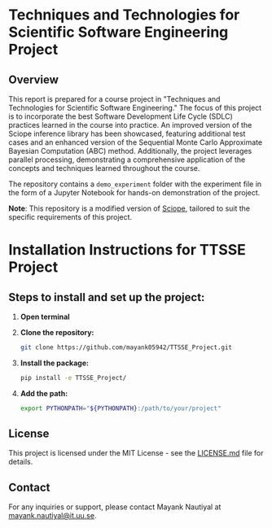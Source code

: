 # Techniques and Technologies for Scientific Software Engineering Project

## Overview

This report is prepared for a course project in "Techniques and Technologies for Scientific Software Engineering." The focus of this project is to incorporate the best Software Development Life Cycle (SDLC) practices learned in the course into practice. An improved version of the Sciope inference library has been showcased, featuring additional test cases and an enhanced version of the Sequential Monte Carlo Approximate Bayesian Computation (ABC) method. Additionally, the project leverages parallel processing, demonstrating a comprehensive application of the concepts and techniques learned throughout the course.

The repository contains a `demo_experiment` folder with the experiment file in the form of a Jupyter Notebook for hands-on demonstration of the project.

**Note**: This repository is a modified version of [Sciope](https://github.com/StochSS/sciope), tailored to suit the specific requirements of this project.




# Installation Instructions for TTSSE Project

## Steps to install and set up the project:

1. **Open terminal**

2. **Clone the repository:**
   ```bash
   git clone https://github.com/mayank05942/TTSSE_Project.git
    ```

3. **Install the package:**
    ```bash
   pip install -e TTSSE_Project/
     ```
   
4. **Add the path:**
    ```bash
   export PYTHONPATH="${PYTHONPATH}:/path/to/your/project"
    ```

## License

This project is licensed under the MIT License - see the [LICENSE.md](LICENSE.md) file for details.

## Contact

For any inquiries or support, please contact Mayank Nautiyal at [mayank.nautiyal@it.uu.se](mailto:your-email@example.com).
